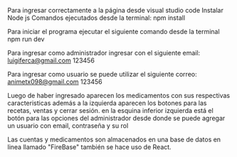 Para ingresar correctamente a la página desde visual studio code
Instalar Node js
Comandos ejecutados desde la terminal:
npm install

Para iniciar el programa ejecutar el siguiente comando desde la terminal
npm run dev

Para ingresar como administrador
ingresar con el siguiente email:
luigiferca@gmail.com
123456

Para ingresar como usuario se puede utilizar el siguiente correo:
animetx098@gmail.com
123456

Luego de haber ingresado aparecen los medicamentos con sus respectivas caracteristicas
además a la izquierda aparecen los botones para las recetas, ventas y cerrar sesión.
en la esquina inferior izquierda está el botón para las opciones del administrador
desde donde se puede agregar un usuario con email, contraseña y su rol

Las cuentas y medicamentos son almacenados en una base de datos 
en linea llamado "FireBase" también se hace uso de React. 